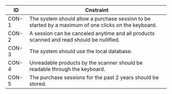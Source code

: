 | ID | Cnstraint |
| --- | --- |
| CON-1 | The system should allow a purchase session to be started by a maximum of  one clicks  on the keyboard. |
| CON-2 | A session can be canceled anytime and all products scanned and read should be nullified. |
| CON-3 | The system should use the local database. |
| CON-4 | Unreadable products by the scanner should be readable through the keyboard. |
| CON-5 | The purchase sessions for the past 2 years should be stored. |
